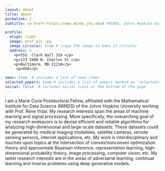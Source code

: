```yaml
---
layout: about
title: about
permalink: /
subtitle: <a href='https://www.minds.jhu.edu#'>MINDS, Johns Hopkins University</a>, parisg@jhu.edu. 

profile:
  align: right
  image: prof_pic.jpg
  image_circular: true # crops the image to make it circular
  address: >
    <p>555  Clark Hall 319 </p>
    <p>123 3400 N. Charles St </p>
    <p>Baltimore, MD 21218</p>
     <p>USA</p>

news: true  # includes a list of news items
selected_papers: true # includes a list of papers marked as "selected={true}"
social: false  # includes social icons at the bottom of the page
---
```

I am a Marie Curie Postdoctoral Fellow, affiliated with the Mathematical Institute for Data Science (MINDS) of the Johns Hopkins University working with Prof. Rene Vidal. 
My research interests span the areas of machine learning and signal processing. More specifically, the overarching goal of my research endeavors is to devise efficient and reliable algorithms for analyzing high-dimensional and large-scale datasets. These datasets could be generated by medical imaging modalities, satellite cameras, remote sensing sensors, internet applications, etc. My work is interdisciplinary and touches upon topics at the intersection of convex/nonconvex optimization theory and approximate Bayesian inference, representation learning, high-dimensional probability theory, image processing, computer vision, etc.  My latest research interests are in the areas of adversarial learning, continual learning and inverse problems using deep generative models. 

